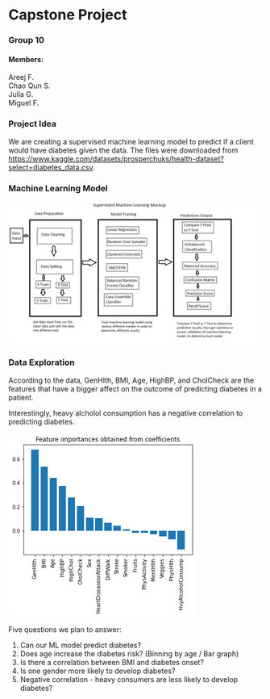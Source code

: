 # Capstone Project
### Group 10

#### Members:
Areej F. </br>
Chao Qun S. </br>
Julia G. </br>
Miguel F. </br>



### Project Idea

We are creating a supervised machine learning model to predict if a client would have diabetes given the data. The files were downloaded from https://www.kaggle.com/datasets/prosperchuks/health-dataset?select=diabetes_data.csv.

### Machine Learning Model

![Logistic Regression](images/Machine%20Learning%20Mockup.png "Logistic Regression")

### Data Exploration

According to the data, GenHlth, BMI, Age, HighBP, and CholCheck are the features that have a bigger affect on the outcome of predicting diabetes in a patient.

Interestingly, heavy alcholol consumption has a negative correlation to predicting diabetes.

![Feature Importances](images/Feature_Importances.png "Feature Importances")


Five questions we plan to answer:

1. Can our ML model predict diabetes?
2. Does age increase the diabetes risk? (Binning by age / Bar graph)
3. Is there a correlation between BMI and diabetes onset?
4. Is one gender more likely to develop diabetes? 
5. Negative correlation - heavy consumers are less likely to develop diabetes?